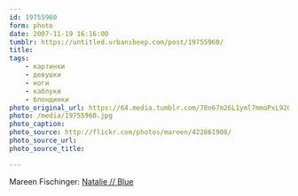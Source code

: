 ```yaml
---
id: 19755960
form: photo
date: 2007-11-19 16:16:00
tumblr: https://untitled.urbansheep.com/post/19755960/
title:
tags:
    - картинки
    - девушки
    - ноги
    - каблуки
    - блондинки
photo_original_url: https://64.media.tumblr.com/78n67m26L1yml7mmoPxL92GB_1280.jpg
photo: /media/19755960.jpg
photo_caption: 
photo_source: http://flickr.com/photos/mareen/422861908/
photo_source_url:
photo_source_title:

---
```


<p>Mareen Fischinger: <a href="http://flickr.com/photos/mareen/422861908/">Natalie // Blue</a></p>
